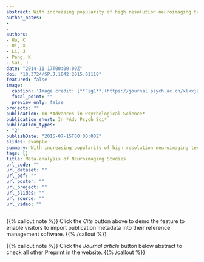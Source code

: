 ```yaml
---
abstract: With increasing popularity of high resolution neuroimaging techniques, such as functional magnetic resonance imaging (fMRI) and position emission computerized tomography (PET), a large number of neuroimaging studies have been accumulated in the last two decades.These new data brought both opportunities and challenges for cognitive neuroscientists,enabling them to generate and examine new hypotheses. Given the main goal of neuroimaging is to explore the relationship between cognitive processes and corresponding locations in brain, coordinate-based meta-analysis become the dominant method for neuroimaging data. One such method, activation likelihood estimation (ALE), is the most widely used, because of its methodological superiority and usability. The current review first introduced basic principles of ALE method. Next, the two most common approaches of conducting meta-analysis of neuroimaging data were discussed:finding consistency across studies and finding modulators of brain activations. Furthermore, the newly emerged meta-analytic connectivity modeling (MACM), which used the meta-analysis to explore the functional connectivity of the brain, was illustrated using recent studies. Finally, the current review discussed several directions in the field of meta-analysis of neuroimaging data.
author_notes:
- 
- 
authors:
- Hu, C
- Di, X
- Li, J
- Peng, K
- Sui, J
date: "2014-11-17T00:00:00Z"
doi: "10.3724/SP.J.1042.2015.01118"
featured: false
image:
  caption: 'Image credit: [**Fig1**](https://journal.psych.ac.cn/xlkxjz/EN/10.3724/SP.J.1042.2015.01118)'
  focal_point: ""
  preview_only: false
projects: ""
publication: In *Advances in Psychological Science*
publication_short: In *Adv Psych Sci*
publication_types: 
- "2"
publishDate: "2015-07-15T00:00:00Z"
slides: example
summary: With increasing popularity of high resolution neuroimaging techniques, such as functional magnetic resonance imaging (fMRI) and position emission computerized tomography (PET), a large number of neuroimaging studies have been accumulated in the last two decades.
tags: []
title: Meta-analysis of Neuroimaging Studies
url_code: ""
url_dataset: ""
url_pdf: ""
url_poster: ""
url_project: ""
url_slides: ""
url_source: ""
url_video: ""
---
```


{{% callout note %}}
Click the _Cite_ button above to demo the feature to enable visitors to import publication metadata into their reference management software.
{{% /callout %}}

{{% callout note %}}
Click the _Journal article_ button below abstract to check all other Preprint in the website.
{{% /callout %}}
